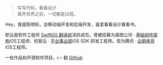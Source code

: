 > 写写代码，看看设计  
> 离开世界之前，一切都是过程。

Hey，我是陈明标，会移动端开发和后端开发，喜爱看看设计看看书。

职业是软件工程师 [SwiftGG 翻译组](http://swift.gg/)活跃成员。曾被招募为美图公司 · [基础组件架构](https://www.meitu.com/)iOS工程师、机智云 · [平台事业部](http://www.gizwits.com/)iOS SDK 研发工程师。现为腾讯 · [企鹅电竞](http://egame.qq.com/)iOS工程师。

一些作品和开源软件项目，👉 戳 [Github](http://github.com/chenmingbiao)